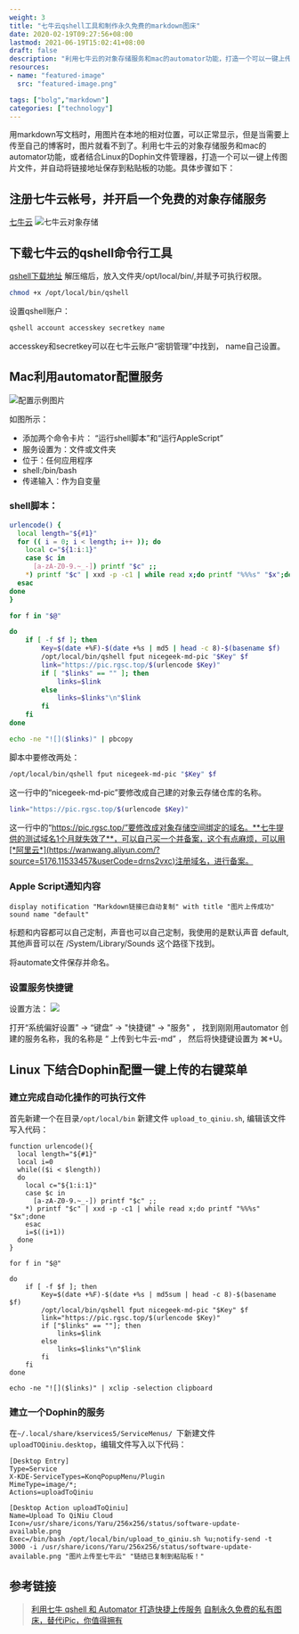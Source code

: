 ```yaml
---
weight: 3
title: "七牛云qshell工具和制作永久免费的markdown图床"
date: 2020-02-19T09:27:56+08:00
lastmod: 2021-06-19T15:02:41+08:00
draft: false
description: "利用七牛云的对象存储服务和mac的automator功能，打造一个可以一键上传图片文件，并自动将链接地址保存到粘贴板的功能。"
resources:
- name: "featured-image"
  src: "featured-image.png"

tags: ["bolg","markdown"]
categories: ["technology"]
---
```


用markdown写文档时，用图片在本地的相对位置，可以正常显示，但是当需要上传至自己的博客时，图片就看不到了。利用七牛云的对象存储服务和mac的automator功能，或者结合Linux的Dophin文件管理器，打造一个可以一键上传图片文件，并自动将链接地址保存到粘贴板的功能。具体步骤如下：

<!--more-->

## 注册七牛云帐号，并开启一个免费的对象存储服务
[七牛云](https://portal.qiniu.com/signup?code=1h5qh8sbdbpzm)
![七牛云对象存储](https://pic.rgsc.top/2020-12-04-62b8cb8d-Jietu20201204-093200.png)

## 下载七牛云的qshell命令行工具
[qshell下载地址](https://developer.qiniu.com/kodo/tools/1302/qshell#4)
解压缩后，放入文件夹/opt/local/bin/,并赋予可执行权限。

```bash
chmod +x /opt/local/bin/qshell
```
设置qshell账户：
```bash
qshell account accesskey secretkey name
```
accesskey和secretkey可以在七牛云账户“密钥管理”中找到， name自己设置。



## Mac利用automator配置服务

![配置示例图片](https://pic.rgsc.top/2020-12-04-bef87e47-%3aUsers%3asat%3aPictures%3aclip%3aJietu20201204-093958.png)

如图所示：

- 添加两个命令卡片： “运行shell脚本”和“运行AppleScript”
- 服务设置为：文件或文件夹
- 位于：任何应用程序
- shell:/bin/bash
- 传递输入：作为自变量

### shell脚本：
```bash
urlencode() {
  local length="${#1}"
  for (( i = 0; i < length; i++ )); do
    local c="${1:i:1}"
    case $c in
      [a-zA-Z0-9.~_-]) printf "$c" ;;
    *) printf "$c" | xxd -p -c1 | while read x;do printf "%%%s" "$x";done
  esac
done
}

for f in "$@"

do
    if [ -f $f ]; then
        Key=$(date +%F)-$(date +%s | md5 | head -c 8)-$(basename $f)
        /opt/local/bin/qshell fput nicegeek-md-pic "$Key" $f
        link="https://pic.rgsc.top/$(urlencode $Key)"
        if [ "$links" == "" ]; then
            links=$link
        else
            links=$links"\n"$link
        fi
    fi
done

echo -ne "![]($links)" | pbcopy
```

脚本中要修改两处：
```bash
/opt/local/bin/qshell fput nicegeek-md-pic "$Key" $f
```
这一行中的“nicegeek-md-pic”要修改成自己建的对象云存储仓库的名称。

```bash
link="https://pic.rgsc.top/$(urlencode $Key)"
```
这一行中的“https://pic.rgsc.top/”要修改成对象存储空间绑定的域名。**七牛提供的测试域名1个月就失效了**，可以自己买一个并备案，这个有点麻烦，可以用[*阿里云*](https://wanwang.aliyun.com/?source=5176.11533457&userCode=drns2vxc)注册域名，进行备案。

### Apple Script通知内容
```
display notification "Markdown链接已自动复制" with title "图片上传成功" sound name "default"
```
标题和内容都可以自己定制，声音也可以自己定制，我使用的是默认声音 default, 其他声音可以在 /System/Library/Sounds 这个路径下找到。

将automate文件保存并命名。

### 设置服务快捷键

设置方法：
![](https://pic.rgsc.top/2020-12-04-3030f9e2-Jietu20201204-100232.png)

打开“系统偏好设置” -> “键盘” -> "快捷键" -> "服务" ， 找到刚刚用automator 创建的服务名称，我的名称是 “ 上传到七牛云-md” ， 然后将快捷键设置为 ⌘+U。

## Linux 下结合Dophin配置一键上传的右键菜单
### 建立完成自动化操作的可执行文件
首先新建一个在目录`/opt/local/bin` 新建文件 `upload_to_qiniu.sh`, 编辑该文件写入代码：
```
function urlencode(){
  local length="${#1}"
  local i=0
  while(($i < $length))
  do
    local c="${1:i:1}"
    case $c in
      [a-zA-Z0-9.~_-]) printf "$c" ;;
    *) printf "$c" | xxd -p -c1 | while read x;do printf "%%%s" "$x";done
    esac
    i=$((i+1))
  done
}

for f in "$@"

do
    if [ -f $f ]; then
        Key=$(date +%F)-$(date +%s | md5sum | head -c 8)-$(basename $f)
        /opt/local/bin/qshell fput nicegeek-md-pic "$Key" $f
        link="https://pic.rgsc.top/$(urlencode $Key)"
        if ["$links" == ""]; then
            links=$link
        else
            links=$links"\n"$link
        fi
    fi
done

echo -ne "![]($links)" | xclip -selection clipboard
```


### 建立一个Dophin的服务
在`~/.local/share/kservices5/ServiceMenus/ `下新建文件`uploadTOQiniu.desktop`，编辑文件写入以下代码：

```
[Desktop Entry]
Type=Service
X-KDE-ServiceTypes=KonqPopupMenu/Plugin
MimeType=image/*;
Actions=uploadToQiniu

[Desktop Action uploadToQiniu]
Name=Upload To QiNiu Cloud
Icon=/usr/share/icons/Yaru/256x256/status/software-update-available.png
Exec=/bin/bash /opt/local/bin/upload_to_qiniu.sh %u;notify-send -t 3000 -i /usr/share/icons/Yaru/256x256/status/software-update-available.png "图片上传至七牛云" "链结已复制到粘贴板！"
```
## 参考链接
> [利用七牛 qshell 和 Automator 打造快捷上传服务](https://segmentfault.com/a/1190000012625867)
> [自制永久免费的私有图床，替代iPic，你值得拥有](https://www.jianshu.com/p/9572203b6840)